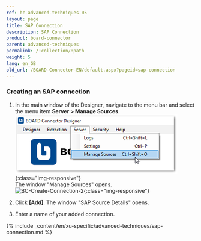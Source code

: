 ```yaml
---
ref: bc-advanced-techniques-05
layout: page
title: SAP Connection
description: SAP Connection
product: board-connector
parent: advanced-techniques
permalink: /:collection/:path
weight: 5
lang: en_GB
old_url: /BOARD-Connector-EN/default.aspx?pageid=sap-connection
---	
```


### Creating an SAP connection
1. In the main window of the Designer, navigate to the menu bar and select the menu item **Server > Manage Sources**.<br>
![BC-Create-Connection-1](/img/content/bc_server_manage_sources.png){:class="img-responsive"} <br>
The window "Manage Sources" opens. <br>
![BC-Create-Connection-2](/img/content/bc_manage_sources.png){:class="img-responsive"}

2. Click **[Add]**. The window "SAP Source Details" opens. <br>
3. Enter a name of your added connection.

{% include _content/en/xu-specific/advanced-techniques/sap-connection.md %}